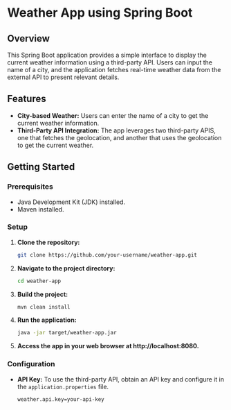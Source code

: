 # Weather App using Spring Boot

## Overview
This Spring Boot application provides a simple interface to display the current weather information using a third-party API. Users can input the name of a city, and the application fetches real-time weather data from the external API to present relevant details.

## Features
- **City-based Weather:** Users can enter the name of a city to get the current weather information.
- **Third-Party API Integration:** The app leverages two third-party APIS, one that fetches the geolocation, and another that uses the geolocation to get the current weather.

## Getting Started
### Prerequisites
- Java Development Kit (JDK) installed.
- Maven installed.

### Setup
1. **Clone the repository:**
    ```bash
    git clone https://github.com/your-username/weather-app.git
    ```
2. **Navigate to the project directory:**
    ```bash
    cd weather-app
    ```
3. **Build the project:**
    ```bash
    mvn clean install
    ```
4. **Run the application:**
    ```bash
    java -jar target/weather-app.jar
    ```
5. **Access the app in your web browser at http://localhost:8080.**

### Configuration
- **API Key:** To use the third-party API, obtain an API key and configure it in the `application.properties` file.
    ```properties
    weather.api.key=your-api-key
    ```
